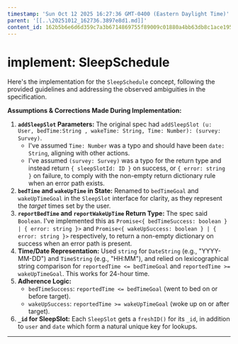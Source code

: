 ```yaml
---
timestamp: 'Sun Oct 12 2025 16:27:36 GMT-0400 (Eastern Daylight Time)'
parent: '[[..\20251012_162736.3897e8d1.md]]'
content_id: 162b5b6e6d6d359c7a3b6714869755f89009c01880a4bb63db8c1ace1952b755
---
```


# implement: SleepSchedule

Here's the implementation for the `SleepSchedule` concept, following the provided guidelines and addressing the observed ambiguities in the specification.

**Assumptions & Corrections Made During Implementation:**

1. **`addSleepSlot` Parameters:** The original spec had `addSleepSlot (u: User, bedTime:String , wakeTime: String, Time: Number): (survey: Survey)`.
   * I've assumed `Time: Number` was a typo and should have been `date: String`, aligning with other actions.
   * I've assumed `(survey: Survey)` was a typo for the return type and instead return `{ sleepSlotId: ID }` on success, or `{ error: string }` on failure, to comply with the non-empty return dictionary rule when an error path exists.
2. **`bedTime` and `wakeUpTime` in State:** Renamed to `bedTimeGoal` and `wakeUpTimeGoal` in the `SleepSlot` interface for clarity, as they represent the *target* times set by the user.
3. **`reportBedTime` and `reportWakeUpTime` Return Type:** The spec said `Boolean`. I've implemented this as `Promise<{ bedTimeSuccess: boolean } | { error: string }>` and `Promise<{ wakeUpSuccess: boolean } | { error: string }>` respectively, to return a non-empty dictionary on success when an error path is present.
4. **Time/Date Representation:** Used `string` for `DateString` (e.g., "YYYY-MM-DD") and `TimeString` (e.g., "HH:MM"), and relied on lexicographical string comparison for `reportedTime <= bedTimeGoal` and `reportedTime >= wakeUpTimeGoal`. This works for 24-hour time.
5. **Adherence Logic:**
   * `bedTimeSuccess`: `reportedTime <= bedTimeGoal` (went to bed on or before target).
   * `wakeUpSuccess`: `reportedTime >= wakeUpTimeGoal` (woke up on or after target).
6. **`_id` for SleepSlot:** Each `SleepSlot` gets a `freshID()` for its `_id`, in addition to `user` and `date` which form a natural unique key for lookups.

***
